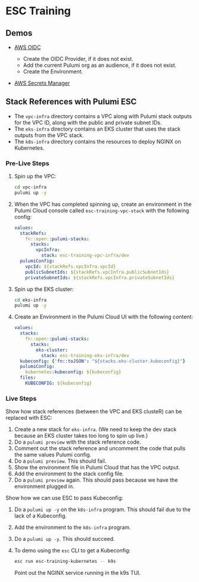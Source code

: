 # ESC Training

## Demos

- [AWS OIDC](https://github.com/pulumi/examples/tree/master/aws-ts-oidc-provider-pulumi-cloud)

  - Create the OIDC Provider, if it does not exist.
  - Add the current Pulumi org as an audience, if it does not exist.
  - Create the Environment.

- [AWS Secrets Manager](TODO)

## Stack References with Pulumi ESC

- The `vpc-infra` directory contains a VPC along with Pulumi stack outputs for the VPC ID, along with the public and private subnet IDs.
- The `eks-infra` directory contains an EKS cluster that uses the stack outputs from the VPC stack.
- The `k8s-infra` directory contains the resources to deploy NGINX on Kubernetes.

### Pre-Live Steps

1. Spin up the VPC:

    ```bash
    cd vpc-infra
    pulumi up -y
    ```

1. When the VPC has completed spinning up, create an environment in the Pulumi Cloud console called `esc-training-vpc-stack` with the following config:

    ```yaml
    values:
      stackRefs:
        fn::open::pulumi-stacks:
          stacks:
            vpcInfra:
              stack: esc-training-vpc-infra/dev
      pulumiConfig:
        vpcId: ${stackRefs.vpcInfra.vpcId}
        publicSubnetIds: ${stackRefs.vpcInfra.publicSubnetIds}
        privateSubnetIds: ${stackRefs.vpcInfra.privateSubnetIds}
    ```

1. Spin up the EKS cluster:

    ```bash
    cd eks-infra
    pulumi up -y
    ```

1. Create an Environment in the Pulumi Cloud UI with the following content:

    ```yaml
    values:
      stacks:
        fn::open::pulumi-stacks:
          stacks:
            eks-cluster:
              stack: esc-training-eks-infra/dev
      kubeconfig: {'fn::toJSON': "${stacks.eks-cluster.kubeconfig}"}
      pulumiConfig:
        kubernetes:kubeconfig: ${kubeconfig}
      files:
        KUBECONFIG: ${kubeconfig}
    ```

### Live Steps

Show how stack references (between the VPC and EKS clusteR) can be replaced with ESC:

1. Create a new stack for `eks-infra`. (We need to keep the dev stack because an EKS cluster takes too long to spin up live.)
1. Do a `pulumi preview` with the stack reference code.
1. Comment out the stack reference and uncomment the code that pulls the same values Pulumi config.
1. Do a `pulumi preview`. This should fail.
1. Show the environment file in Pulumi Cloud that has the VPC output.
1. Add the environment to the stack config file.
1. Do a `pulumi preview` again. This should pass because we have the environment plugged in.

Show how we can use ESC to pass Kubeconfig:

1. Do a `pulumi up -y` on the `k8s-infra` program. This should fail due to the lack of a Kubeconfig.
1. Add the environment to the `k8s-infra` program.
1. Do a `pulumi up -y`. This should succeed.
1. To demo using the `esc` CLI to get a Kubeconfig:

    ```bash
    esc run esc-training-kubernetes -- k9s
    ```

    Point out the NGINX service running in the k9s TUI.
